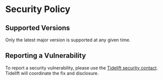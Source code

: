 # Security Policy

## Supported Versions

Only the latest major version is supported at any given time.

## Reporting a Vulnerability

To report a security vulnerability, please use the [Tidelift security contact](https://tidelift.com/security). Tidelift will coordinate the fix and disclosure.
